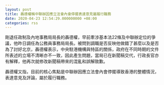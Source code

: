 ```yaml
---
layout: post
title: 聶德權稱中聯辦因應立法會內會停擺表達意見屬履行職務
date: 2020-04-23 12:54:29.000000000 +08:00
categories: rss
---
```


剛退任政制及內地事務局局長的聶德權，早前牽涉基本法22條及中聯辦定位的爭議，他昨日調任為公務員事務局局長。被問到調職是否反映他做錯了甚麼以及是否為了討好北京，聶德權表示，中央駐港機構與特區的關係，政府在不同時期的文件所表述的立場不清晰亦不一致，因此產生問題，當局已在新聞稿交代，行政長官亦有解釋，他再次就修改新聞稿帶來的混亂和誤解致歉。

聶德權又指，目前的核心焦點是中聯辦因應立法會內會停擺導致香港的整體情況，表達意見及評論，屬於履行職務。
